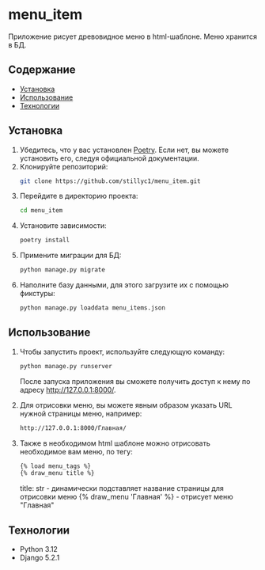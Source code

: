 # menu_item

Приложение рисует древовидное меню в html-шаблоне.
Меню хранится в БД.

## Содержание

- [Установка](#установка)
- [Использование](#использование)
- [Технологии](#технологии)

## Установка

1. Убедитесь, что у вас установлен [Poetry](https://python-poetry.org/docs/#installation). Если нет, вы можете установить его, следуя официальной документации.
2. Клонируйте репозиторий:
    ```bash
    git clone https://github.com/stillyc1/menu_item.git
    ```
3. Перейдите в директорию проекта:
    ```bash
    cd menu_item
    ```
4. Установите зависимости:
    ```bash
    poetry install
    ```
5. Примените миграции для БД:
    ```bash
    python manage.py migrate
    ```
6. Наполните базу данными, для этого загрузите их с помощью фикстуры:
    ```bash
    python manage.py loaddata menu_items.json
    ```
## Использование

1. Чтобы запустить проект, используйте следующую команду:
    ```bash
    python manage.py runserver
    ```
   
    После запуска приложения вы сможете получить доступ к нему по адресу http://127.0.0.1:8000/.
2. Для отрисовки меню, вы можете явным образом указать URL нужной страницы меню, например:
    ```bash
    http://127.0.0.1:8000/Главная/
    ```
3. Также в необходимом html шаблоне можно отрисовать необходимое вам меню, по тегу:
    ```bash
    {% load menu_tags %}
    {% draw_menu title %}
    ```
   title: str - динамически подставляет название страницы для отрисовки меню
   {% draw_menu 'Главная' %} - отрисует меню "Главная"


## Технологии
- Python 3.12
- Django 5.2.1
